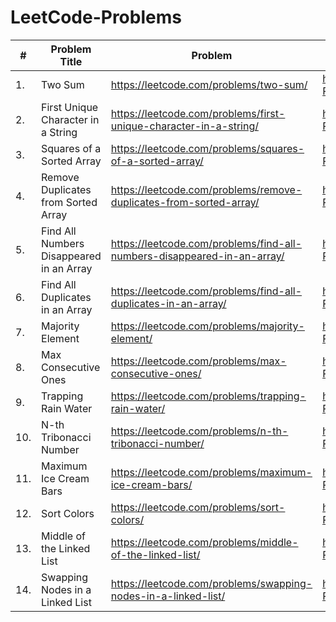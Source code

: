# LeetCode-Problems
| # | Problem Title | Problem | Solution |
| ---| --- | --- | --- |
| 1. | Two Sum | https://leetcode.com/problems/two-sum/ | https://github.com/ayushkumar0207/LeetCode-Problems/blob/main/TwoSum.java |
| 2. | First Unique Character in a String | https://leetcode.com/problems/first-unique-character-in-a-string/| https://github.com/ayushkumar0207/LeetCode-Problems/blob/main/firstUniqueCharacter.java |
| 3. | Squares of a Sorted Array | https://leetcode.com/problems/squares-of-a-sorted-array/ | https://github.com/ayushkumar0207/LeetCode-Problems/blob/main/squareOfASortedArray.java |
| 4. | Remove Duplicates from Sorted Array | https://leetcode.com/problems/remove-duplicates-from-sorted-array/ | https://github.com/ayushkumar0207/LeetCode-Problems/blob/main/removeDuplicatesformSortedArray.java |
| 5. | Find All Numbers Disappeared in an Array | https://leetcode.com/problems/find-all-numbers-disappeared-in-an-array/ | https://github.com/ayushkumar0207/LeetCode-Problems/blob/main/disappearingNumbersInArray.java |
| 6. | Find All Duplicates in an Array | https://leetcode.com/problems/find-all-duplicates-in-an-array/ | https://github.com/ayushkumar0207/LeetCode-Problems/blob/main/allDuplicatesInArray.java |
| 7. | Majority Element | https://leetcode.com/problems/majority-element/ | https://github.com/ayushkumar0207/LeetCode-Problems/blob/main/MajorityElement.java |
| 8. | Max Consecutive Ones | https://leetcode.com/problems/max-consecutive-ones/ | https://github.com/ayushkumar0207/LeetCode-Problems/blob/main/maxConsecutiveOnes.java |
| 9. | Trapping Rain Water | https://leetcode.com/problems/trapping-rain-water/ | https://github.com/ayushkumar0207/LeetCode-Problems/blob/main/trappingRainWater.java |
| 10. | N-th Tribonacci Number | https://leetcode.com/problems/n-th-tribonacci-number/ | https://github.com/ayushkumar0207/LeetCode-Problems/blob/main/tribonacciNumber.java |
| 11. | Maximum Ice Cream Bars | https://leetcode.com/problems/maximum-ice-cream-bars/ | https://github.com/ayushkumar0207/LeetCode-Problems/blob/main/MaximumIceCreamBars.java |
| 12. | Sort Colors | https://leetcode.com/problems/sort-colors/ | https://github.com/ayushkumar0207/LeetCode-Problems/blob/main/SortColors.java |
| 13. | Middle of the Linked List | https://leetcode.com/problems/middle-of-the-linked-list/ | https://github.com/ayushkumar0207/LeetCode-Problems/blob/main/MiddleoftheLinkedList.java |
| 14. | Swapping Nodes in a Linked List | https://leetcode.com/problems/swapping-nodes-in-a-linked-list/ | https://github.com/ayushkumar0207/LeetCode-Problems/blob/main/SwappingNodesInALinked%20List.java |
